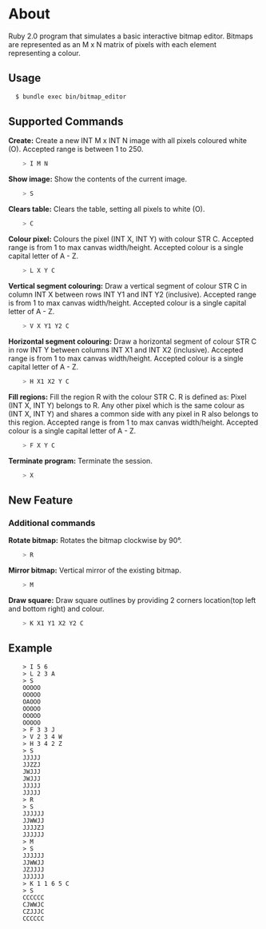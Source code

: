 # About
Ruby 2.0 program that simulates a basic interactive bitmap editor. Bitmaps are represented as an M x N matrix of pixels with each element representing a colour.

## Usage

```sh
  $ bundle exec bin/bitmap_editor
```

## Supported Commands

**Create:**
Create a new INT M x INT N image with all pixels coloured white (O).
Accepted range is between 1 to 250.
```sh
    > I M N
```

**Show image:**
Show the contents of the current image.
```sh
    > S
```


**Clears table:**
Clears the table, setting all pixels to white (O).
```sh
    > C
```

**Colour pixel:**
Colours the pixel (INT X, INT Y) with colour STR C.
Accepted range is from 1 to max canvas width/height.
Accepted colour is a single capital letter of A - Z.
```sh
    > L X Y C
```

**Vertical segment colouring:**
Draw a vertical segment of colour STR C in column INT X between rows INT Y1 and INT Y2 (inclusive).
Accepted range is from 1 to max canvas width/height.
Accepted colour is a single capital letter of A - Z.
```sh
    > V X Y1 Y2 C
```

**Horizontal segment colouring:**
Draw a horizontal segment of colour STR C in row INT Y between columns INT X1 and INT X2 (inclusive).
Accepted range is from 1 to max canvas width/height.
Accepted colour is a single capital letter of A - Z.
```sh
    > H X1 X2 Y C
```

**Fill regions:**
Fill the region R with the colour STR C. R is defined as: Pixel (INT X, INT Y) belongs to R. Any other pixel which is the same colour as (INT X, INT Y) and shares a common side with any pixel in R also belongs to this region.
Accepted range is from 1 to max canvas width/height.
Accepted colour is a single capital letter of A - Z.
```sh
    > F X Y C
```

**Terminate program:**
Terminate the session.
```sh
    > X
```

## New Feature

### Additional commands

**Rotate bitmap:**
Rotates the bitmap clockwise by 90&deg;.
```sh
    > R
```

**Mirror bitmap:**
Vertical mirror of the existing bitmap.
```sh
    > M
```

**Draw square:**
Draw square outlines by providing 2 corners location(top left and bottom right) and colour.
```sh
    > K X1 Y1 X2 Y2 C
```


## Example

```
    > I 5 6
    > L 2 3 A
    > S
    OOOOO
    OOOOO
    OAOOO
    OOOOO
    OOOOO
    OOOOO
    > F 3 3 J
    > V 2 3 4 W
    > H 3 4 2 Z
    > S
    JJJJJ
    JJZZJ
    JWJJJ
    JWJJJ
    JJJJJ
    JJJJJ
    > R
    > S
    JJJJJJ
    JJWWJJ
    JJJJZJ
    JJJJJJ
    > M
    > S
    JJJJJJ
    JJWWJJ
    JZJJJJ
    JJJJJJ
    > K 1 1 6 5 C
    > S
    CCCCCC
    CJWWJC
    CZJJJC
    CCCCCC
```

